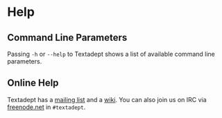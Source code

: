 # Help

## Command Line Parameters

Passing `-h` or `--help` to Textadept shows a list of available command line
parameters.

## Online Help

Textadept has a [mailing list][] and a [wiki][]. You can also join us on IRC via
[freenode.net][] in `#textadept`.

[mailing list]: http://foicica.com/lists
[wiki]: http://foicica.com/wiki/textadept
[freenode.net]: http://freenode.net

